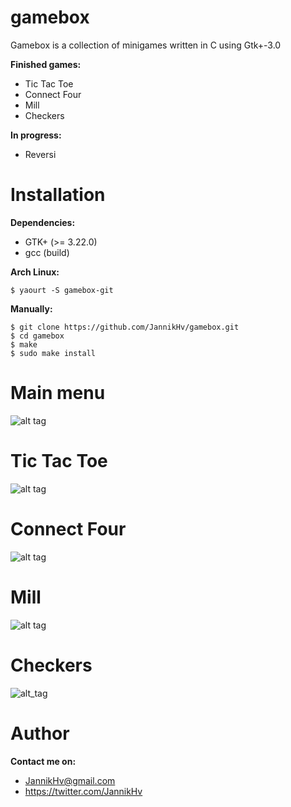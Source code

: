# gamebox
Gamebox is a collection of minigames written in C using Gtk+\-3.0

**Finished games:**
* Tic Tac Toe
* Connect Four
* Mill
* Checkers

**In progress:**
* Reversi

# Installation
**Dependencies:**
* GTK+ (>= 3.22.0)
* gcc (build)

**Arch Linux:**

    $ yaourt -S gamebox-git

**Manually:**

    $ git clone https://github.com/JannikHv/gamebox.git
    $ cd gamebox
    $ make
    $ sudo make install

# Main menu
![alt tag](http://i.imgur.com/18rv34N.png)

# Tic Tac Toe
![alt tag](http://i.imgur.com/0tP8p0l.png)

# Connect Four
![alt tag](http://i.imgur.com/a6a9N5B.png)

# Mill
![alt tag](http://i.imgur.com/aaPjnrf.png)

# Checkers
![alt_tag](http://i.imgur.com/X9IhCCe.png)

# Author
**Contact me on:**
* JannikHv@gmail.com
* https://twitter.com/JannikHv
